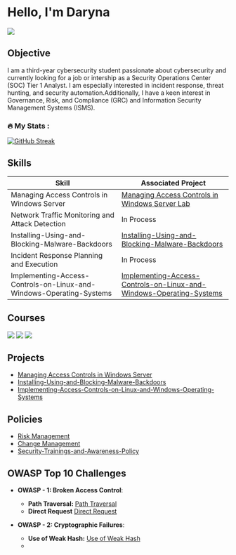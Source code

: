 # Hello, I'm Daryna
<a href="https://www.linkedin.com/in/daryna-romaniuk-3b2a66293/"><img src="https://img.shields.io/badge/-LinkedIn-0072b1?&style=for-the-badge&logo=linkedin&logoColor=white" /></a>

## Objective

I am a third-year cybersecurity student passionate about cybersecurity and currently looking for a job or intership as a Security Operations Center (SOC) Tier 1 Analyst. I am especially interested in incident response, threat hunting, and security automation.Additionally, I have a keen interest in Governance, Risk, and Compliance (GRC) and Information Security Management Systems (ISMS).

### :fire: My Stats :



[![GitHub Streak](http://github-readme-streak-stats.herokuapp.com?user=darynaromaniuk&theme=dark&background=000000)](https://git.io/streak-stats)

## Skills

| Skill                                         | Associated Project         |
|-----------------------------------------------|----------------------------|
| Managing Access Controls in Windows Server        | <a href="https://github.com/darynaromaniuk/Managing-Access-Controls-in-Windows-Server/blob/main/README.md">Managing Access Controls in Windows Server Lab</a>|
| Network Traffic Monitoring and Attack Detection | In Process|
| Installing-Using-and-Blocking-Malware-Backdoors   | <a href="https://github.com/darynaromaniuk/Installing-Using-and-Blocking-Malware-Backdoors">Installing-Using-and-Blocking-Malware-Backdoors</a>|
| Incident Response Planning and Execution      | In Process |
| Implementing-Access-Controls-on-Linux-and-Windows-Operating-Systems                                   | <a href="https://github.com/darynaromaniuk/Implementing-Access-Controls-on-Linux-and-Windows-Operating-Systems/blob/main/README.md">Implementing-Access-Controls-on-Linux-and-Windows-Operating-Systems</a>|



## Courses
<div>
<img src="https://img.shields.io/badge/-Junior%20SOC%20Analyst%201%20by%20RangeForce-FF0000?&style=for-the-badge&logo=RangeForce&logoColor=white" />
<img src="https://img.shields.io/badge/-Complete%20Cisco%20CCNA%20by%20Udemy-1572B6?&style=for-the-badge&logo=Cisco&logoColor=white" />
<img src="https://img.shields.io/badge/-CompTIA%20Security%2B%20(SY0--601)%20by%20Udemy-FF0000?&style=for-the-badge&logo=CompTIA&logoColor=white" />
</div>

## Projects
- <a href="https://github.com/darynaromaniuk/Managing-Access-Controls-in-Windows-Server/blob/main/README.md">Managing Access Controls in Windows Server </a>
- <a href="https://github.com/darynaromaniuk/Installing-Using-and-Blocking-Malware-Backdoors">Installing-Using-and-Blocking-Malware-Backdoors</a>
- <a href="https://github.com/darynaromaniuk/Implementing-Access-Controls-on-Linux-and-Windows-Operating-Systems/blob/main/README.md">Implementing-Access-Controls-on-Linux-and-Windows-Operating-Systems</a>

## Policies
- <a href="https://github.com/darynaromaniuk/Risk-Management/blob/main/Risk%20Management.pdf">Risk Management</a>
- <a href="https://github.com/darynaromaniuk/Change-Management-Policy--/blob/main/Change%20policy.pdf">Change Management</a>
- <a href="https://github.com/darynaromaniuk/Security-Trainings-and-Awareness-Policy-/blob/main/%D0%94%D0%BE%D0%BA%D1%83%D0%BC%D0%B5%D0%BD%D1%82.pdf">Security-Trainings-and-Awareness-Policy</a>

## OWASP Top 10 Challenges

- **OWASP - 1: Broken Access Control**:
    - **Path Traversal:** <a href="https://github.com/darynaromaniuk/Path-Traversal-OWASP-Challenge/blob/main/README.md">Path Traversal</a>
    - **Direct Request** <a href="https://github.com/darynaromaniuk/Direct-Request-OWASP-Challenge/blob/main/README.md">Direct Request</a>
    
- **OWASP - 2: Cryptographic Failures**:
    - **Use of Weak Hash:** <a href="https://github.com/darynaromaniuk/Use-of-Weak-Hash/blob/main/README.md">Use of Weak Hash</a>
    -

